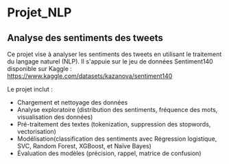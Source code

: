 # Projet_NLP
## Analyse des sentiments des tweets

Ce projet vise à analyser les sentiments des tweets en utilisant le traitement du langage naturel (NLP). Il s'appuie sur le jeu de données Sentiment140 disponible sur Kaggle :
https://www.kaggle.com/datasets/kazanova/sentiment140

Le projet inclut :
* Chargement et nettoyage des données
* Analyse exploratoire (distribution des sentiments, fréquence des mots, visualisation des données)
* Pré-traitement des textes (tokenization, suppression des stopwords, vectorisation)
* Modélisation(classification des sentiments avec Régression logistique, SVC, Random Forest, XGBoost, et Naïve Bayes)
* Évaluation des modèles (précision, rappel, matrice de confusion)
